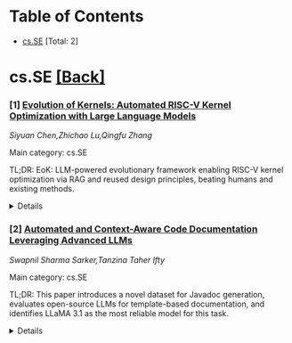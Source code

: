 <div id=toc></div>

# Table of Contents

- [cs.SE](#cs.SE) [Total: 2]


<div id='cs.SE'></div>

# cs.SE [[Back]](#toc)

### [1] [Evolution of Kernels: Automated RISC-V Kernel Optimization with Large Language Models](https://arxiv.org/abs/2509.14265)
*Siyuan Chen,Zhichao Lu,Qingfu Zhang*

Main category: cs.SE

TL;DR: EoK: LLM-powered evolutionary framework enabling RISC-V kernel optimization via RAG and reused design principles, beating humans and existing methods.


<details>
  <summary>Details</summary>
Motivation: Emerging hardware domains (e.g., RISC-V) face software ecosystem barriers due to limited reference material, where traditional LLM-based optimization methods (successful in CUDA) underperform.

Method: EoK combines evolutionary program search with LLMs, leveraging Retrieval-Augmented Generation (RAG) and mined optimization principles from historical kernel libraries to guide exploration.

Result: EoK achieves a median 1.27x speedup on 80 kernel tasks, surpassing human experts and improving 20% over prior LLM-based approaches.

Conclusion: EoK demonstrates the viability of LLM-based automated kernel optimization in reference-scarce domains like RISC-V, outperforming human experts and prior methods.

Abstract: Automated kernel design is critical for overcoming software ecosystem
barriers in emerging hardware platforms like RISC-V. While large language
models (LLMs) have shown promise for automated kernel optimization,
demonstrating success in CUDA domains with comprehensive technical documents
and mature codebases, their effectiveness remains unproven for reference-scarce
domains like RISC-V. We present Evolution of Kernels (EoK), a novel LLM-based
evolutionary program search framework that automates kernel design for domains
with limited reference material. EoK mitigates reference scarcity by mining and
formalizing reusable optimization ideas (general design principles + actionable
thoughts) from established kernel libraries' development histories; it then
guides parallel LLM explorations using these ideas, enriched via
Retrieval-Augmented Generation (RAG) with RISC-V-specific context, prioritizing
historically effective techniques. Empirically, EoK achieves a median 1.27x
speedup, surpassing human experts on all 80 evaluated kernel design tasks and
improving upon prior LLM-based automated kernel design methods by 20%. These
results underscore the viability of incorporating human experience into
emerging domains and highlight the immense potential of LLM-based automated
kernel optimization.

</details>


### [2] [Automated and Context-Aware Code Documentation Leveraging Advanced LLMs](https://arxiv.org/abs/2509.14273)
*Swapnil Sharma Sarker,Tanzina Taher Ifty*

Main category: cs.SE

TL;DR: This paper introduces a novel dataset for Javadoc generation, evaluates open-source LLMs for template-based documentation, and identifies LLaMA 3.1 as the most reliable model for this task.


<details>
  <summary>Details</summary>
Motivation: Existing automated documentation systems focus on code summarization, neglecting template-based Javadoc generation. Current LLMs lack specialized training data incorporating modern Java features and contextual information for this use case.

Method: 1) Created a context-aware Javadoc dataset with modern Java code structural/semantic info
2] Evaluated 5 open-source LLMs (LLaMA-3.1, Gemma-2, etc.) using zero-shot/few-shot/fine-tuning
3) Compared performance metrics across these setups

Result: LLaMA 3.1 demonstrated consistent superior performance across all evaluation setups. The new dataset provides a benchmark with framework coverage, modern Java features, and rich context information

Conclusion: The dataset advances template-based documentation research. LLaMA 3.1 stands as a viable open-source alternative to proprietary systems for automated Javadoc generation, especially when fine-tuned on the proposed dataset.

Abstract: Code documentation is essential to improve software maintainability and
comprehension. The tedious nature of manual code documentation has led to much
research on automated documentation generation. Existing automated approaches
primarily focused on code summarization, leaving a gap in template-based
documentation generation (e.g., Javadoc), particularly with publicly available
Large Language Models (LLMs). Furthermore, progress in this area has been
hindered by the lack of a Javadoc-specific dataset that incorporates modern
language features, provides broad framework/library coverage, and includes
necessary contextual information. This study aims to address these gaps by
developing a tailored dataset and assessing the capabilities of publicly
available LLMs for context-aware, template-based Javadoc generation. In this
work, we present a novel, context-aware dataset for Javadoc generation that
includes critical structural and semantic information from modern Java
codebases. We evaluate five open-source LLMs (including LLaMA-3.1, Gemma-2,
Phi-3, Mistral, Qwen-2.5) using zero-shot, few-shot, and fine-tuned setups and
provide a comparative analysis of their performance. Our results demonstrate
that LLaMA 3.1 performs consistently well and is a reliable candidate for
practical, automated Javadoc generation, offering a viable alternative to
proprietary systems.

</details>

